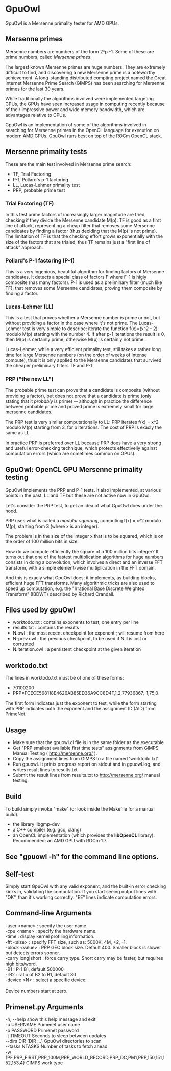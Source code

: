 # GpuOwl

GpuOwl is a Mersenne primality tester for AMD GPUs.

## Mersenne primes
Mersenne numbers are numbers of the form 2^p -1. Some of these are prime numbers, called <em>Mersenne primes</em>.

The largest known Mersenne primes are huge numbers. They are extremely difficult to find, and discovering a new Mersenne prime
is a noteworthy achievement. A long-standing distributed compting project named the Great Internet Mersenne Prime Search (GIMPS)
has been searching for Mersenne primes for the last 30 years.

While traditionally the algorithms involved were implemented targeting CPUs, the GPUs have seen increased usage in computing recently
because of their impressive power and wide memory bandwidth, which are advantages relative to CPUs.

GpuOwl is an implementation of some of the algorithms involved in searching for Mersenne primes in the OpenCL language for execution
on modern AMD GPUs. GpuOwl runs best on top of the ROCm OpenCL stack.

## Mersenne primality tests
These are the main test involved in Mersenne prime search:
* TF, Trial Factoring
* P-1, Pollard's p-1 factoring
* LL, Lucas-Lehmer primality test
* PRP, probable prime test

### Trial Factoring (TF)
In this test prime factors of increasingly larger magnitude are tried, checking if they divide the Mersenne candidate M(p).
TF is good as a first line of attack, representing a cheap filter that removes some Mersenne candidates by finding a factor (thus
deciding that the M(p) is not prime). The limitation of TF is that the checking effort grows exponentially with the size of the
factors that are trialed, thus TF remains just a "first line of attack" approach.

### Pollard's P-1 factoring (P-1)
This is a very ingenious, beautiful algorithm for finding factors of Mersenne candidates. It detects a special class of factors
F where F-1 is higly composite (has many factors). P-1 is used as a preliminary filter (much like TF), that removes some Mersenne
candidates, proving them composite by finding a factor.

### Lucas-Lehmer (LL)
This is a test that proves whether a Mersenne number is prime or not, but without providing a factor in the case where it's not prime.
The Lucas-Lehmer test is very simple to describe: iterate the function f(x)=(x^2 - 2) modulo M(p) starting with the number 4. If
after p-1 iterations the result is 0, then M(p) is certainly prime, otherwise M(p) is certainly not prime.

Lucas-Lehmer, while a very efficient primality test, still takes a rather long time for large Mersenne numbers
(on the order of weeks of intense compute), thus it is only applied to the Mersenne candidates that survived the cheaper preliminary
filters TF and P-1.

### PRP ("the new LL")
The probable prime test can prove that a candidate is composite (without providing a factor), but does not prove that a candidate
is prime (only stating that it <em>probably</em> is prime) -- although in practice the difference between probable prime and proved
prime is extremely small for large mersenne candidates.

The PRP test is very similar computationally to LL: PRP iterates f(x) = x^2 modulo M(p) starting from 3, for p iterations. The cost
of PRP is exacly the same as LL.

In practice PRP is preferred over LL because PRP does have a very strong and useful error-checking technique, which protects effectivelly against computation errors (which are sometimes common on GPUs).

## GpuOwl: OpenCL GPU Mersenne primality testing
GpuOwl implements the PRP and P-1 tests. It also implemented, at various points in the past, LL and TF but these are not active now
in GpuOwl.

Let's consider the PRP test, to get an idea of what GpuOwl does under the hood.

PRP uses what is called a <em>modular squaring</em>, computing f(x) = x^2 modulo M(p), starting from 3 (where x is an integer).

The problem is in the size of the integer x that is to be squared, which is on the order of 100 million bits in size.

How do we compute efficiently the square of a 100 million bits integer? It turns out that one of the fastest multiplication algorithms
for huge numbers consists in doing a convolution, which involves a direct and an inverse FFT transform, with a simple element-wise
multiplication in the FFT domain.

And this is exacly what GpuOwl does: it implements, as building blocks, efficient huge FFT transforms. Many algorithmic tricks
are also used to speed up computation, e.g. the "Irrational Base Discrete Weighted Transform" (IBDWT) described by Richard Crandall.



## Files used by gpuOwl
* worktodo.txt : contains exponents to test, one entry per line
* results.txt : contains the results
* N.owl : the most recent checkpoint for exponent <N>; will resume from here
* N-prev.owl : the previous checkpoint, to be used if N.ll is lost or corrupted
* N.iteration.owl : a persistent checkpoint at the given iteration

## worktodo.txt
The lines in worktodo.txt must be of one of these forms:
* 70100200
* PRP=FCECE568118E4626AB85ED36A9CC8D4F,1,2,77936867,-1,75,0

The first form indicates just the exponent to test, while the form starting with PRP indicates both the
exponent and the assignment ID (AID) from PrimeNet.

## Usage
* Make sure that the gpuowl.cl file is in the same folder as the executable
* Get "PRP smallest available first time tests" assignments from GIMPS Manual Testing ( http://mersenne.org/ ).
* Copy the assignment lines from GIMPS to a file named 'worktodo.txt'
* Run gpuowl. It prints progress report on stdout and in gpuowl.log, and writes result lines to results.txt
* Submit the result lines from results.txt to http://mersenne.org/ manual testing.

## Build
To build simply invoke "make" (or look inside the Makefile for a manual build).

* the library libgmp-dev
* a C++ compiler (e.g. gcc, clang)
* an OpenCL implementation (which provides the **libOpenCL** library). Recommended: an AMD GPU with ROCm 1.7.

## See \"gpuowl -h\" for the command line options.

## Self-test
Simply start GpuOwl with any valid exponent, and the built-in error checking kicks in, validating the computation. If you start seeing output lines with "OK", than it's working correctly. "EE" lines indicate computation errors.

## Command-line Arguments
-user \<name\>       : specify the user name.\
-cpu  \<name\>       : specify the hardware name.\
-time              : display kernel profiling information.\
-fft \<size\>        : specify FFT size, such as: 5000K, 4M, +2, -1.\
-block \<value\>     : PRP GEC block size. Default 400. Smaller block is slower but detects errors sooner.\
-carry long|short  : force carry type. Short carry may be faster, but requires high bits/word.\
-B1                : P-1 B1, default 500000\
-rB2               : ratio of B2 to B1, default 30\
-device \<N\>        : select a specific device:\
  \
Device numbers start at zero.

## Primenet.py Arguments
-h, --help            show this help message and exit\
-u USERNAME           Primenet user name\
-p PASSWORD           Primenet password\
-t TIMEOUT            Seconds to sleep between updates\
--dirs DIR \[DIR ...\]  GpuOwl directories to scan\
--tasks NTASKS        Number of tasks to fetch ahead\
-w \{PF,PRP_FIRST,PRP_100M,PRP_WORLD_RECORD,PRP_DC,PM1,PRP,150,151,152,153,4\}  GIMPS work type
